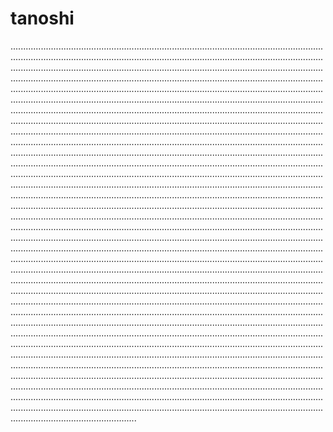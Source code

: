 # tanoshi
......................................................................................................................................................................................................................................................................................................................................................................................................................................................................................................................................................................................................................................................................................................................................................................................................................................................................................................................................................................................................................................................................................................................................................................................................................................................................................................................................................................................................................................................................................................................................................................................................................................................................................................................................................................................................................................................................................................................................................................................................................................................................................................................................................................................................................................................................................................................................................................................................................................................................................................................................................................................................................................................................................................................................................................................................................................................................................................................................................................................................................................................................................................................................................................................................................................................................................................................................................................................................................................................................................................................................................................................................................................................................................................................................................................................................................................................................................................................................................................................................................................................................................................................................................................................................................................................................................................................................................................................................................................................................................................................................................................
